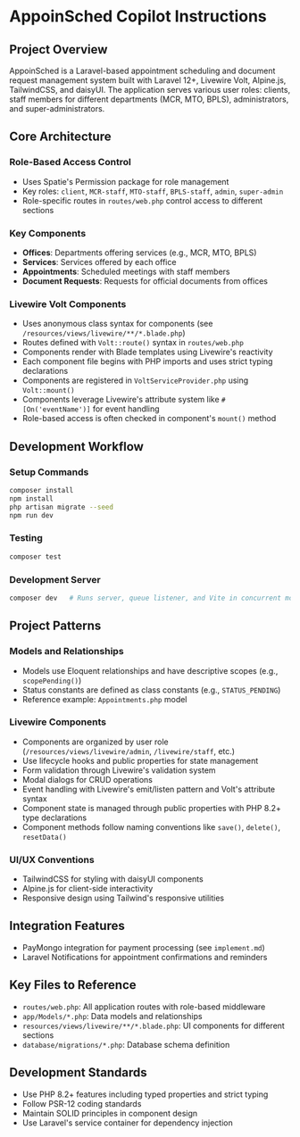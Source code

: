 # AppoinSched Copilot Instructions

## Project Overview
AppoinSched is a Laravel-based appointment scheduling and document request management system built with Laravel 12+, Livewire Volt, Alpine.js, TailwindCSS, and daisyUI. The application serves various user roles: clients, staff members for different departments (MCR, MTO, BPLS), administrators, and super-administrators.

## Core Architecture

### Role-Based Access Control
- Uses Spatie's Permission package for role management
- Key roles: `client`, `MCR-staff`, `MTO-staff`, `BPLS-staff`, `admin`, `super-admin`
- Role-specific routes in `routes/web.php` control access to different sections

### Key Components
- **Offices**: Departments offering services (e.g., MCR, MTO, BPLS)
- **Services**: Services offered by each office
- **Appointments**: Scheduled meetings with staff members
- **Document Requests**: Requests for official documents from offices

### Livewire Volt Components
- Uses anonymous class syntax for components (see `/resources/views/livewire/**/*.blade.php`)
- Routes defined with `Volt::route()` syntax in `routes/web.php`
- Components render with Blade templates using Livewire's reactivity
- Each component file begins with PHP imports and uses strict typing declarations
- Components are registered in `VoltServiceProvider.php` using `Volt::mount()`
- Components leverage Livewire's attribute system like `#[On('eventName')]` for event handling
- Role-based access is often checked in component's `mount()` method

## Development Workflow

### Setup Commands
```bash
composer install
npm install
php artisan migrate --seed
npm run dev
```

### Testing
```bash
composer test
```

### Development Server
```bash
composer dev   # Runs server, queue listener, and Vite in concurrent mode
```

## Project Patterns

### Models and Relationships
- Models use Eloquent relationships and have descriptive scopes (e.g., `scopePending()`)
- Status constants are defined as class constants (e.g., `STATUS_PENDING`)
- Reference example: `Appointments.php` model

### Livewire Components
- Components are organized by user role (`/resources/views/livewire/admin`, `/livewire/staff`, etc.)
- Use lifecycle hooks and public properties for state management
- Form validation through Livewire's validation system
- Modal dialogs for CRUD operations
- Event handling with Livewire's emit/listen pattern and Volt's attribute syntax
- Component state is managed through public properties with PHP 8.2+ type declarations
- Component methods follow naming conventions like `save()`, `delete()`, `resetData()`

### UI/UX Conventions
- TailwindCSS for styling with daisyUI components
- Alpine.js for client-side interactivity
- Responsive design using Tailwind's responsive utilities

## Integration Features
- PayMongo integration for payment processing (see `implement.md`)
- Laravel Notifications for appointment confirmations and reminders

## Key Files to Reference
- `routes/web.php`: All application routes with role-based middleware
- `app/Models/*.php`: Data models and relationships
- `resources/views/livewire/**/*.blade.php`: UI components for different sections
- `database/migrations/*.php`: Database schema definition

## Development Standards
- Use PHP 8.2+ features including typed properties and strict typing
- Follow PSR-12 coding standards
- Maintain SOLID principles in component design
- Use Laravel's service container for dependency injection
